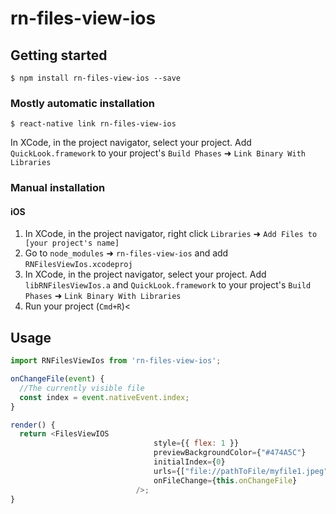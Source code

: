 
# rn-files-view-ios

## Getting started

`$ npm install rn-files-view-ios --save`

### Mostly automatic installation

`$ react-native link rn-files-view-ios`

In XCode, in the project navigator, select your project. Add `QuickLook.framework` to your project's `Build Phases` ➜ `Link Binary With Libraries`

### Manual installation


#### iOS

1. In XCode, in the project navigator, right click `Libraries` ➜ `Add Files to [your project's name]`
2. Go to `node_modules` ➜ `rn-files-view-ios` and add `RNFilesViewIos.xcodeproj`
3. In XCode, in the project navigator, select your project. Add `libRNFilesViewIos.a` and `QuickLook.framework` to your project's `Build Phases` ➜ `Link Binary With Libraries`
4. Run your project (`Cmd+R`)<


## Usage
```javascript
import RNFilesViewIos from 'rn-files-view-ios';

onChangeFile(event) {
  //The currently visible file
  const index = event.nativeEvent.index;
}

render() {
  return <FilesViewIOS
								style={{ flex: 1 }}
								previewBackgroundColor={"#474A5C"}
								initialIndex={0}
								urls={["file://pathToFile/myfile1.jpeg", "file://pathToFile/myfile2.pdf", "file://pathToFile/myfile3.docx"]}
								onFileChange={this.onChangeFile}
							/>;
}
```
  
